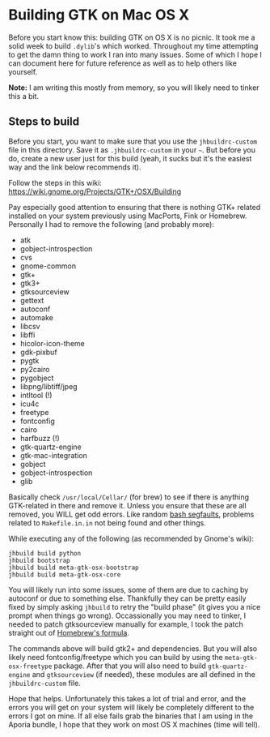 # Building GTK on Mac OS X

Before you start know this: building GTK on OS X is no picnic. It took me a 
solid week to build ``.dylib``'s which worked. Throughout my time attempting
to get the damn thing to work I ran into many issues. Some of which I hope I
can document here for future reference as well as to help others like yourself.

**Note:** I am writing this mostly from memory, so you will likely need to
tinker this a bit.

## Steps to build

Before you start,
you want to make sure that you use the ``jhbuildrc-custom`` file in this
directory. Save it as ``.jhbuildrc-custom`` in your ``~``. But before you do,
create a new user just for this build (yeah, it sucks but it's the
easiest way and the link below recommends it).

Follow the steps in this wiki: https://wiki.gnome.org/Projects/GTK+/OSX/Building

Pay especially good attention to ensuring that there is nothing GTK+ related
installed on your system previously using MacPorts, Fink or Homebrew.
Personally I had to remove the following (and probably more):

* atk
* gobject-introspection
* cvs
* gnome-common
* gtk+
* gtk3+
* gtksourceview
* gettext
* autoconf
* automake
* libcsv
* libffi
* hicolor-icon-theme
* gdk-pixbuf
* pygtk
* py2cairo
* pygobject
* libpng/libtiff/jpeg
* intltool (!)
* icu4c
* freetype
* fontconfig
* cairo
* harfbuzz (!)
* gtk-quartz-engine
* gtk-mac-integration
* gobject
* gobject-introspection
* glib

Basically check ``/usr/local/Cellar/`` (for brew) to see if there is anything
GTK-related in there and remove it. Unless you ensure that these are all
removed, you WILL get odd errors. Like random
[bash segfaults](https://twitter.com/d0m96/status/714488850786164736),
problems related to ``Makefile.in.in`` not being found and other things.

While executing any of the following (as recommended by Gnome's wiki):

```
jhbuild build python
jhbuild bootstrap
jhbuild build meta-gtk-osx-bootstrap
jhbuild build meta-gtk-osx-core
```

You will likely run into some issues, some of them are due to caching by 
autoconf or due to something else. Thankfully they can be pretty easily fixed
by simply asking ``jhbuild`` to retry the "build phase" (it gives you a nice
prompt when things go wrong). Occassionally you may need to tinker, I needed
to patch gtksourceview manually for example, I took the patch straight out of
[Homebrew's formula](https://github.com/Homebrew/homebrew/blob/master/Library/Formula/gtksourceview.rb).

The commands above will build gtk2+ and dependencies. But you will also likely
need fontconfig/freetype which you can build by using the
``meta-gtk-osx-freetype`` package. After that you will also need to build
``gtk-quartz-engine`` and ``gtksourceview`` (if needed), these modules are
all defined in the ``jhbuildrc-custom`` file.

Hope that helps. Unfortunately this takes a lot of trial and error, and the
errors you will get on your system will likely be completely different to the
errors I got on mine. If all else fails grab the binaries that I am using in
the Aporia bundle, I hope that they work on most OS X machines (time will tell).

